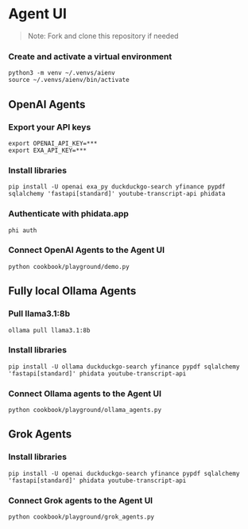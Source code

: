 # Agent UI

> Note: Fork and clone this repository if needed

### Create and activate a virtual environment

```shell
python3 -m venv ~/.venvs/aienv
source ~/.venvs/aienv/bin/activate
```

## OpenAI Agents

### Export your API keys

```shell
export OPENAI_API_KEY=***
export EXA_API_KEY=***
```

### Install libraries

```shell
pip install -U openai exa_py duckduckgo-search yfinance pypdf sqlalchemy 'fastapi[standard]' youtube-transcript-api phidata
```

### Authenticate with phidata.app

```
phi auth
```

### Connect OpenAI Agents to the Agent UI

```shell
python cookbook/playground/demo.py
```

## Fully local Ollama Agents

### Pull llama3.1:8b

```shell
ollama pull llama3.1:8b
```

### Install libraries

```shell
pip install -U ollama duckduckgo-search yfinance pypdf sqlalchemy 'fastapi[standard]' phidata youtube-transcript-api
```

### Connect Ollama agents to the Agent UI

```shell
python cookbook/playground/ollama_agents.py
```

## Grok Agents

### Install libraries

```shell
pip install -U openai duckduckgo-search yfinance pypdf sqlalchemy 'fastapi[standard]' phidata youtube-transcript-api
```

### Connect Grok agents to the Agent UI

```shell
python cookbook/playground/grok_agents.py
```
